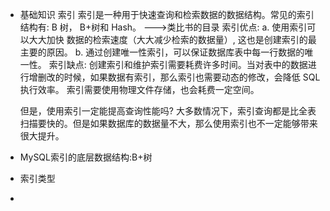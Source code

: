- 基础知识
  索引
  索引是一种用于快速查询和检索数据的数据结构。常见的索引结构有: B 树， B+树和 Hash。
  --->类比书的目录
  索引优点:
  a. 使用索引可以大大加快 数据的检索速度（大大减少检索的数据量）, 这也是创建索引的最主要的原因。
  b. 通过创建唯一性索引，可以保证数据库表中每一行数据的唯一性。
  索引缺点:
  创建索引和维护索引需要耗费许多时间。当对表中的数据进行增删改的时候，如果数据有索引，那么索引也需要动态的修改，会降低 SQL 执行效率。
  索引需要使用物理文件存储，也会耗费一定空间。
  
  但是，使用索引一定能提高查询性能吗?
  大多数情况下，索引查询都是比全表扫描要快的。但是如果数据库的数据量不大，那么使用索引也不一定能够带来很大提升。
- MySQL索引的底层数据结构:B+树
- 索引类型
-